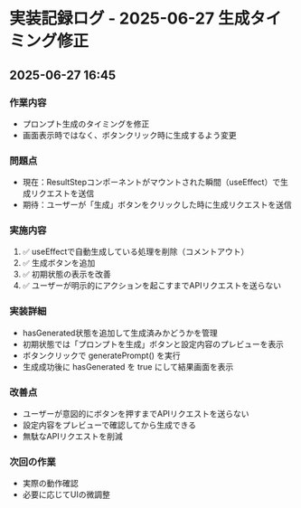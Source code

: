 # 実装記録ログ - 2025-06-27 生成タイミング修正

## 2025-06-27 16:45
### 作業内容
- プロンプト生成のタイミングを修正
- 画面表示時ではなく、ボタンクリック時に生成するよう変更

### 問題点
- 現在：ResultStepコンポーネントがマウントされた瞬間（useEffect）で生成リクエストを送信
- 期待：ユーザーが「生成」ボタンをクリックした時に生成リクエストを送信

### 実施内容
1. ✅ useEffectで自動生成している処理を削除（コメントアウト）
2. ✅ 生成ボタンを追加
3. ✅ 初期状態の表示を改善
4. ✅ ユーザーが明示的にアクションを起こすまでAPIリクエストを送らない

### 実装詳細
- hasGenerated状態を追加して生成済みかどうかを管理
- 初期状態では「プロンプトを生成」ボタンと設定内容のプレビューを表示
- ボタンクリックで generatePrompt() を実行
- 生成成功後に hasGenerated を true にして結果画面を表示

### 改善点
- ユーザーが意図的にボタンを押すまでAPIリクエストを送らない
- 設定内容をプレビューで確認してから生成できる
- 無駄なAPIリクエストを削減

### 次回の作業
- 実際の動作確認
- 必要に応じてUIの微調整